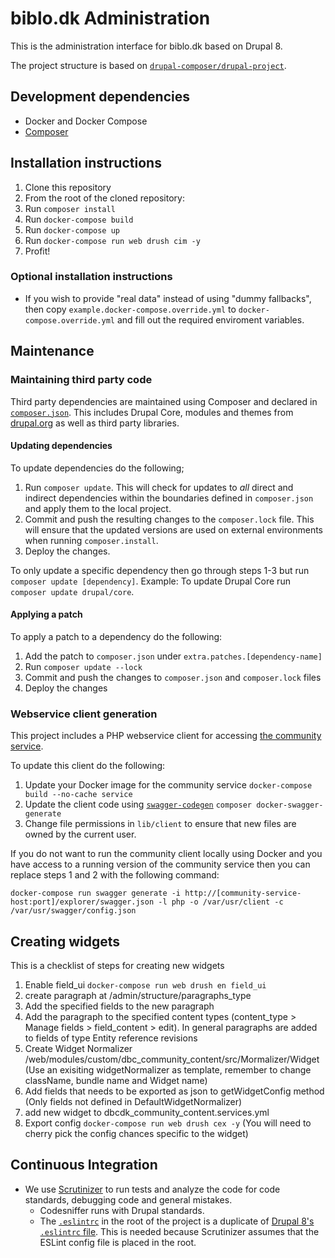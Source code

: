 # biblo.dk Administration

This is the administration interface for biblo.dk based on Drupal 8.

The project structure is based on [`drupal-composer/drupal-project`](https://github.com/drupal-composer/drupal-project).

## Development dependencies

* Docker and Docker Compose
* [Composer](https://getcomposer.org/)

## Installation instructions

1. Clone this repository
2. From the root of the cloned repository:
  1. Run `composer install`
  2. Run `docker-compose build`
  3. Run `docker-compose up`
  4. Run `docker-compose run web drush cim -y`
3. Profit!

### Optional installation instructions

* If you wish to provide "real data" instead of using "dummy fallbacks", then copy `example.docker-compose.override.yml` to `docker-compose.override.yml` and fill out the required enviroment variables.

## Maintenance

### Maintaining third party code
 
Third party dependencies are maintained using Composer and declared in [`composer.json`](composer.json). This includes Drupal Core, modules and themes from [drupal.org](https://www.drupal.org/download) as well as third party libraries.

#### Updating dependencies

To update dependencies do the following;

1. Run `composer update`. This will check for updates to *all* direct and indirect dependencies within the boundaries defined in `composer.json` and apply them to the local project.
2. Commit and push the resulting changes to the `composer.lock` file. This will ensure that the updated versions are used on external environments when running `composer.install`.
3. Deploy the changes.

To only update a specific dependency then go through steps 1-3 but run `composer update [dependency]`. Example: To update Drupal Core run `composer update drupal/core`.

#### Applying a patch

To apply a patch to a dependency do the following:

1. Add the patch to `composer.json` under `extra.patches.[dependency-name]`
2. Run `composer update --lock`
3. Commit and push the changes to `composer.json` and `composer.lock` files
4. Deploy the changes

### Webservice client generation

This project includes a PHP webservice client for accessing [the community service](https://github.com/DBCDK/dbc-community-service).

To update this client do the following:

1. Update your Docker image for the community service `docker-compose build --no-cache service`
2. Update the client code using [`swagger-codegen`](https://github.com/swagger-api/swagger-codegen) `composer docker-swagger-generate`
3. Change file permissions in `lib/client` to ensure that new files are owned by the current user.

If you do not want to run the community client locally using Docker and you have access to a running version of the community service then you can replace steps 1 and 2 with the following command:

`docker-compose run swagger generate -i http://[community-service-host:port]/explorer/swagger.json -l php -o /var/usr/client -c /var/usr/swagger/config.json`

## Creating widgets
This is a checklist of steps for creating new widgets

1. Enable field_ui `docker-compose run web drush en field_ui`
2. create paragraph at /admin/structure/paragraphs_type
3. Add the specified fields to the new paragraph
4. Add the paragraph to the specified content types (content_type > Manage fields > field_content > edit). In general paragraphs are added to fields of type Entity reference revisions 
5. Create Widget Normalizer /web/modules/custom/dbc_community_content/src/Mormalizer/Widget (Use an exisiting widgetNormalizer as template, remember to change className, bundle name and Widget name)
6. Add fields that needs to be exported as json to getWidgetConfig method (Only fields not defined in DefaultWidgetNormalizer)
7. add new widget to dbcdk_community_content.services.yml 
8. Export config `docker-compose run web drush cex -y` (You will need to cherry pick the config chances specific to the widget)

## Continuous Integration

* We use [Scrutinizer](https://scrutinizer-ci.com/g/DBCDK/biblo-admin/) to run tests and analyze the code for code standards, debugging code and general mistakes.
  * Codesniffer runs with Drupal standards.
  * The [`.eslintrc`](.eslintrc) in the root of the project is a duplicate of [Drupal 8's `.eslintrc` file](http://cgit.drupalcode.org/drupal/tree/core/.eslintrc). This is needed because Scrutinizer assumes that the ESLint config file is placed in the root.
